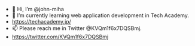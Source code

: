 - 👋 Hi, I’m @john-miha
- 🌱 I’m currently learning web application development in Tech Academy. 
-  https://techacademy.jp/
- 📫 Please reach me in Twitter @KVQm1f6x7DQSBmj.
-  https://twitter.com/KVQm1f6x7DQSBmj

<!---
john-miha/john-miha is a ✨ special ✨ repository because its `README.md` (this file) appears on your GitHub profile.
You can click the Preview link to take a look at your changes.
--->
